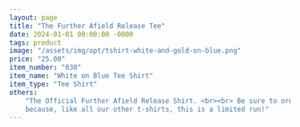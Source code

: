 ```yaml
---
layout: page
title: "The Further Afield Release Tee"
date: 2024-01-01 00:00:00 -0000
tags: product
image: "/assets/img/opt/tshirt-white-and-gold-on-blue.png"
price: "25.00"
item_number: "030"
item_name: "White on Blue Tee Shirt"
item_type: "Tee Shirt"
others:
    "The Official Further Afield Release Shirt. <br><br> Be sure to order now
    because, like all our other t-shirts, this is a limited run!"
---
```

